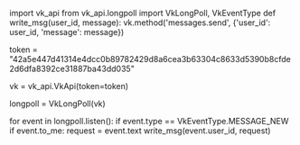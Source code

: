 import vk_api
from vk_api.longpoll import VkLongPoll, VkEventType
def write_msg(user_id, message):
    vk.method('messages.send', {'user_id': user_id, 'message': message})

token = "42a5e447d41314e4dcc0b89782429d8a6cea3b63304c8633d5390b8cfde2d6dfa8392ce31887ba43dd035"

vk = vk_api.VkApi(token=token)

longpoll = VkLongPoll(vk)

for event in longpoll.listen():
    if event.type == VkEventType.MESSAGE_NEW
        if event.to_me:
            request = event.text
            write_msg(event.user_id, request)


